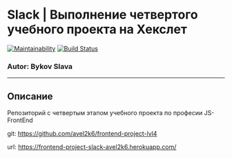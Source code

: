 # Slack | Выполнение четвертого учебного проекта на Хекслет

[![Maintainability](https://api.codeclimate.com/v1/badges/3ab821e19db156e2bac0/maintainability)](https://codeclimate.com/github/avel2k6/frontend-project-lvl4/maintainability) [![Build Status](https://travis-ci.org/avel2k6/frontend-project-lvl4.svg?branch=master)](https://travis-ci.org/avel2k6/frontend-project-lvl4)
### Autor: Bykov Slava
____________________________________________________
## Описание
Репозиторий с четвертым этапом учебного проекта по професии JS-FrontEnd

git: https://github.com/avel2k6/frontend-project-lvl4

url: https://frontend-project-slack-avel2k6.herokuapp.com/
